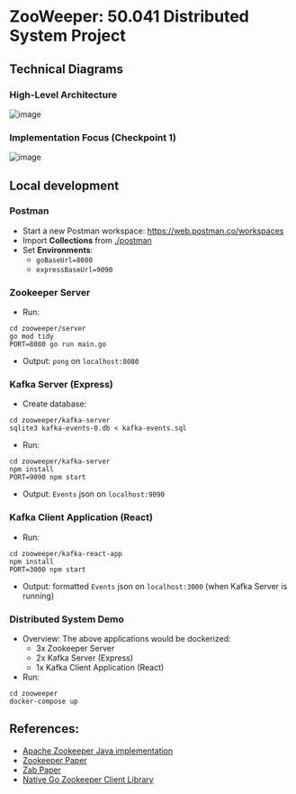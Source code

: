  # ZooWeeper: 50.041 Distributed System Project

## Technical Diagrams
### High-Level Architecture
![image](https://github.com/TNBL265/zooweeper/assets/84057800/67a7d3ea-9586-4ad3-8701-db11fa0294db)

### Implementation Focus (Checkpoint 1)
![image](https://github.com/TNBL265/zooweeper/assets/84057800/a27402fe-e84e-414c-a61b-307a840be2f2)


## Local development
### Postman
- Start a new Postman workspace: https://web.postman.co/workspaces
- Import **Collections** from [./postman](./postman)
- Set **Environments**:
  - `goBaseUrl=8080`
  - `expressBaseUrl=9090`
### Zookeeper Server
- Run: 
```shell
cd zooweeper/server
go mod tidy 
PORT=8080 go run main.go
```
- Output: `pong` on `localhost:8080`
### Kafka Server (Express)
- Create database:
```shell
cd zooweeper/kafka-server
sqlite3 kafka-events-0.db < kafka-events.sql
```
- Run:
```shell
cd zooweeper/kafka-server
npm install
PORT=9090 npm start
```
- Output: `Events` json on `localhost:9090`
### Kafka Client Application (React)
- Run: 
```shell
cd zooweeper/kafka-react-app
npm install
PORT=3000 npm start
```
- Output: formatted `Events` json on `localhost:3000`  (when Kafka Server is running)

### Distributed System Demo
- Overview: The above applications would be dockerized:
  - 3x Zookeeper Server
  - 2x Kafka Server (Express)
  - 1x Kafka Client Application (React)
- Run:
```shell
cd zooweeper
docker-compose up
```

## References:
- [Apache Zookeeper Java implementation](https://github.com/apache/zookeeper)
- [Zookeeper Paper](https://pdos.csail.mit.edu/6.824/papers/zookeeper.pdf)
- [Zab Paper](https://ieeexplore.ieee.org/stamp/stamp.jsp?arnumber=5958223)
- [Native Go Zookeeper Client Library](https://github.com/go-zookeeper/zk)
